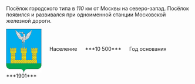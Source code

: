 <!--2021-10-26 00:36:01-->
Посёлок городского типа в *110* км от Москвы на северо-запад.
Посёлок появился и развивался при одноименной станции Московской железной дороги.

<span class="dt">
  <img src="Shahovskaya.gif" align="middle" width="96px"> &emsp; 
<span class="dtc">
  Население &emsp; ***10 500*** &emsp;
  Год основания &emsp; ***1901***
</span>
</span>